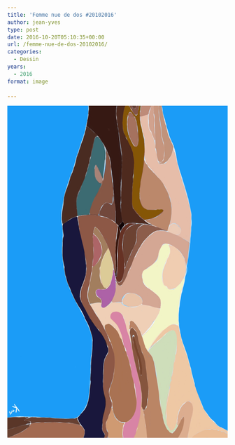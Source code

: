```yaml
---
title: 'Femme nue de dos #20102016'
author: jean-yves
type: post
date: 2016-10-20T05:10:35+00:00
url: /femme-nue-de-dos-20102016/
categories:
  - Dessin
years:
  - 2016
format: image

---
```

![Femme nue de dos #20102016](./img_0604.jpg)